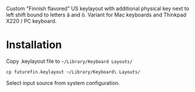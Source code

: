 Custom "Finnish flavored" US keylayout with additional physical key next to left shift bound to letters ä and ö. Variant for Mac keyboards and Thinkpad X220 / PC keyboard.

# Installation
Copy .keylayout file to `~/Library/Keyboard Layouts/`

`cp futurefin.keylayout ~/Library/Keyboard\ Layouts/`

Select input source from system configuration.
    
